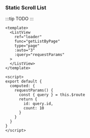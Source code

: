 ### Static Scroll List

<Phone page="page" />

:::tip
TODO
:::

```vue
<template>
  <ListView
    ref="loader"
    func="getListByPage"
    type="page"
    :auto="3"
    :query="requestParams"
  >
  </ListView>
</template>

<script>
export default {
  computed: {
    requestParams() {
      const { query } = this.$route
      return {
        id: query.id,
        count: 10
      }
    }
  }
}
</script>
```
